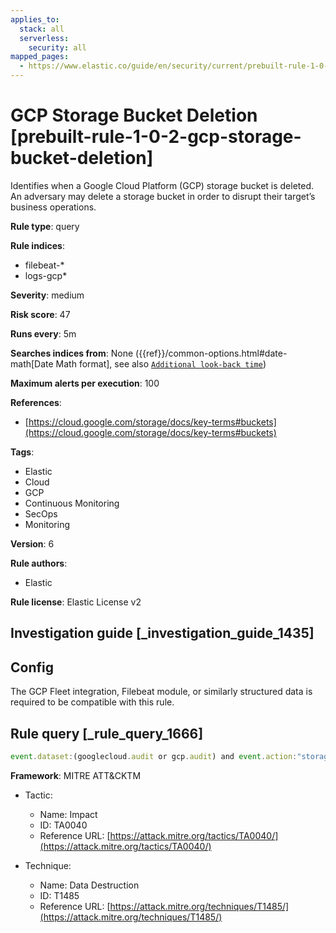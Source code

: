 ```yaml
---
applies_to:
  stack: all
  serverless:
    security: all
mapped_pages:
  - https://www.elastic.co/guide/en/security/current/prebuilt-rule-1-0-2-gcp-storage-bucket-deletion.html
---
```


# GCP Storage Bucket Deletion [prebuilt-rule-1-0-2-gcp-storage-bucket-deletion]

Identifies when a Google Cloud Platform (GCP) storage bucket is deleted. An adversary may delete a storage bucket in order to disrupt their target’s business operations.

**Rule type**: query

**Rule indices**:

* filebeat-*
* logs-gcp*

**Severity**: medium

**Risk score**: 47

**Runs every**: 5m

**Searches indices from**: None ({{ref}}/common-options.html#date-math[Date Math format], see also [`Additional look-back time`](docs-content://solutions/security/detect-and-alert/create-detection-rule.md#rule-schedule))

**Maximum alerts per execution**: 100

**References**:

* [https://cloud.google.com/storage/docs/key-terms#buckets](https://cloud.google.com/storage/docs/key-terms#buckets)

**Tags**:

* Elastic
* Cloud
* GCP
* Continuous Monitoring
* SecOps
* Monitoring

**Version**: 6

**Rule authors**:

* Elastic

**Rule license**: Elastic License v2

## Investigation guide [_investigation_guide_1435]

## Config

The GCP Fleet integration, Filebeat module, or similarly structured data is required to be compatible with this rule.

## Rule query [_rule_query_1666]

```js
event.dataset:(googlecloud.audit or gcp.audit) and event.action:"storage.buckets.delete"
```

**Framework**: MITRE ATT&CKTM

* Tactic:

    * Name: Impact
    * ID: TA0040
    * Reference URL: [https://attack.mitre.org/tactics/TA0040/](https://attack.mitre.org/tactics/TA0040/)

* Technique:

    * Name: Data Destruction
    * ID: T1485
    * Reference URL: [https://attack.mitre.org/techniques/T1485/](https://attack.mitre.org/techniques/T1485/)



